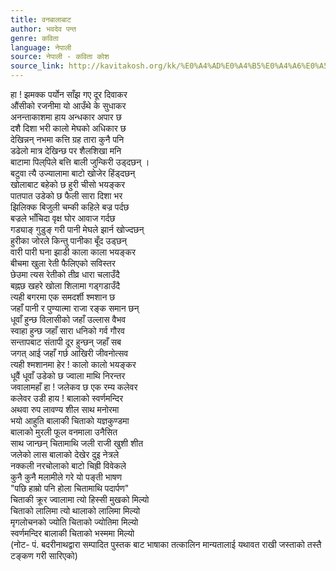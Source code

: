 ```yaml
---
title: वनबालाबाट
author: भवदेव पन्त
genre: कविता
language: नेपाली
source: नेपाली - कविता कोश
source_link: http://kavitakosh.org/kk/%E0%A4%AD%E0%A4%B5%E0%A4%A6%E0%A5%87%E0%A4%B5_%E0%A4%AA%E0%A4%A8%E0%A5%8D%E0%A4%A4
---
```


हा ! झमक्क पर्योन साँझ गए दूर दिवाकर  
औंसीको रजनीमा यो आउँथे के सुधाकर  
अनन्ताकाशमा हाय अन्धकार अपार छ  
दशै दिशा भरी कालो मेघको अधिकार छ  
देखिन्नन् नभमा कत्ति ग्रह तारा कुनै पनि  
डढेलो मात्र देखिन्छ पर शैलशिखा मनि  
बाटामा पिल्‌पिले बत्ति बाली जुन्किरी उड्दछन् ।  
बटुवा त्यै उज्यालामा बाटो खोजेर हिंड्दछन्  
खोलाबाट बहेको छ हुरी चीसो भयङ्कर  
पातपात उडेको छ फैली सारा दिशा भर  
झिलिक्क बिजुली चम्की कहिले बज्र पर्दछ  
बज्रले भाँचिदा वृक्ष घोर आवाज गर्दछ  
गड्याङ् गुडुङ् गरी पानी मेघले झार्न खोज्दछन्  
हुरीका जोरले किन्तु पानीका बूँद उड्छन्  
वारी पारी घना झाडी काला काला भयङ्कर  
बीचमा खुला रेती फैलिएको सविस्तर  
छेउमा त्यस रेतीको तीव्र धारा चलाउँदै  
बह्नछ खहरे खोला शिलामा गड्गडाउँदै  
त्यही बगरमा एक समदर्शी श्मशान छ  
जहाँ पानी र पुण्यात्मा राजा रङ्क समान छन्  
धूवाँ हुन्छ विलासीको जहाँ उल्लास वैभव  
स्वाहा हुन्छ जहाँ सारा धनिको गर्व गौरव  
सन्तापबाट संतापी दूर हुन्छन् जहाँ सब  
जगत् आई जहाँ गर्छ आखिरी जीवनोत्सव  
त्यही श्मशानमा हेर ! कालो कालो भयङ्कर  
धूवैं धूवाँ उडेको छ ज्वाला माथि निरन्तर  
जवालामहाँ हा ! जलेकव छ एक रम्य कलेवर  
कलेवर उडी हाय ! बालाको स्वर्णमन्दिर  
अथवा रुप लावण्य शील साथ मनोरमा  
भयो आहुति बालाकी चिताको यज्ञकुण्डमा  
बालाको मुरली फूल वनमाला उनैसित  
साथ जान्छन् चितामाथि जली राजी खुशी शीत  
जलेको लास बालाको देखेर दुइ नेत्रले  
नक्कली नरचोलाको बाटो चिह्री विवेकले  
कुनै कुनै मलामीले गरे यो पङ्ती भाषण  
"पछि हाम्रो पनि होला चितामाथि पदार्पण"  
चिताकी क्रूर ज्वालामा त्यो हिस्सी मुखको मिल्यो  
चिताको लालिमा त्यो थालाको लालिमा मिल्यो  
मृगलोचनको ज्योति चिताको ज्योतिमा मिल्यो  
स्वर्णमन्दिर बालाकी चिताको भस्ममा मिल्यो  
(नोट- पं. बदरीनाथद्वारा सम्पादित पुस्तक बाट भाषाका तत्कालिन मान्यतालाई यथावत राखी जस्ताको तस्तै टङ्कण गरी सारिएको)
